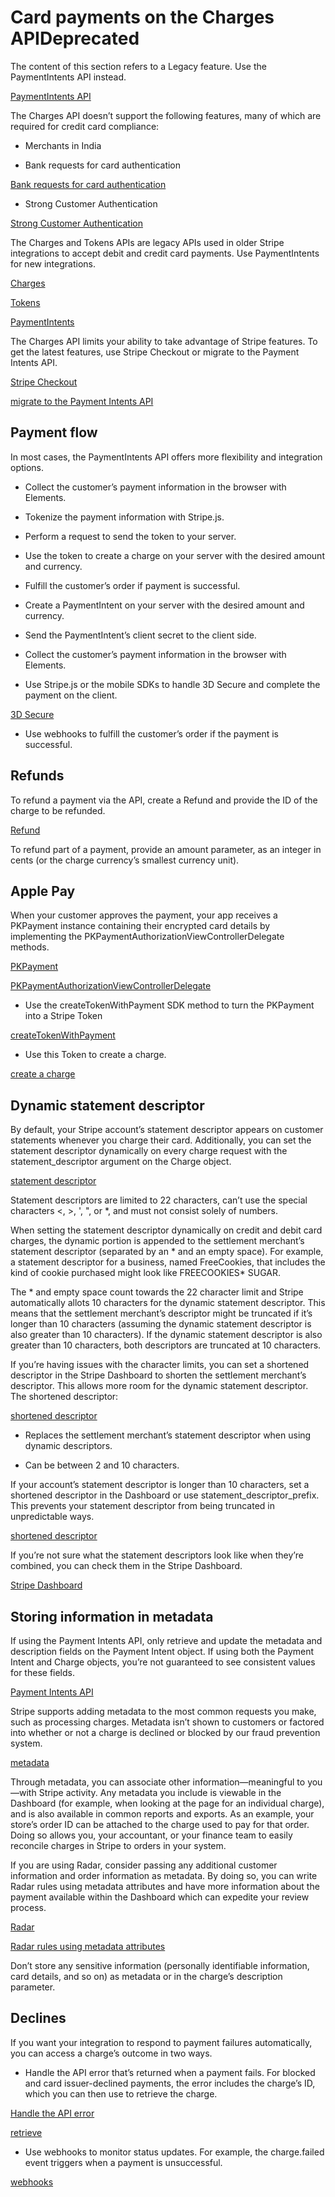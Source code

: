 # Card payments on the Charges APIDeprecated

The content of this section refers to a Legacy feature. Use the PaymentIntents API instead.

[PaymentIntents API](/payments/accept-a-payment)

The Charges API doesn’t support the following features, many of which are required for credit card compliance:

- Merchants in India

- Bank requests for card authentication

[Bank requests for card authentication](/payments/cards/overview)

- Strong Customer Authentication

[Strong Customer Authentication](/strong-customer-authentication)

The Charges and Tokens APIs are legacy APIs used in older Stripe integrations to accept debit and credit card payments. Use PaymentIntents for new integrations.

[Charges](/api/charges)

[Tokens](/api/tokens)

[PaymentIntents](/payments/accept-a-payment)

The Charges API limits your ability to take advantage of Stripe features. To get the latest features, use Stripe Checkout or migrate to the Payment Intents API.

[Stripe Checkout](/payments/checkout)

[migrate to the Payment Intents API](/payments/payment-intents/migration)

## Payment flow

In most cases, the PaymentIntents API offers more flexibility and integration options.

- Collect the customer’s payment information in the browser with Elements.

- Tokenize the payment information with Stripe.js.

- Perform a request to send the token to your server.

- Use the token to create a charge on your server with the desired amount and currency.

- Fulfill the customer’s order if payment is successful.

- Create a PaymentIntent on your server with the desired amount and currency.

- Send the PaymentIntent’s client secret to the client side.

- Collect the customer’s payment information in the browser with Elements.

- Use Stripe.js or the mobile SDKs to handle 3D Secure and complete the payment on the client.

[3D Secure](/payments/3d-secure/authentication-flow#three-ds-radar)

- Use webhooks to fulfill the customer’s order if the payment is successful.

## Refunds

To refund a payment via the API, create a Refund and provide the ID of the charge to be refunded.

[Refund](/api#create_refund)

To refund part of a payment, provide an amount parameter, as an integer in cents (or the charge currency’s smallest currency unit).

## Apple Pay

When your customer approves the payment, your app receives a PKPayment instance containing their encrypted card details by implementing the PKPaymentAuthorizationViewControllerDelegate methods.

[PKPayment](https://developer.apple.com/documentation/passkit/pkpayment)

[PKPaymentAuthorizationViewControllerDelegate](https://developer.apple.com/documentation/passkit/pkpaymentauthorizationviewcontrollerdelegate)

- Use the createTokenWithPayment SDK method to turn the PKPayment into a Stripe Token

[createTokenWithPayment](https://stripe.dev/stripe-ios/stripe-payments/Classes/STPAPIClient.html#/c:@CM@StripePayments@StripeCore@objc(cs)STPAPIClient(im)createTokenWithPayment:completion:)

- Use this Token to create a charge.

[create a charge](/payments/accept-a-payment-charges#ios-create-charge)

## Dynamic statement descriptor

By default, your Stripe account’s statement descriptor appears on customer statements whenever you charge their card. Additionally, you can set the statement descriptor dynamically on every charge request with the statement_descriptor argument on the Charge object.

[statement descriptor](/get-started/account/activate#public-business-information)

Statement descriptors are limited to 22 characters, can’t use the special characters <, >, ', ", or *, and must not consist solely of numbers.

When setting the statement descriptor dynamically on credit and debit card charges, the dynamic portion is appended to the settlement merchant’s statement descriptor (separated by an * and an empty space). For example, a statement descriptor for a business, named FreeCookies, that includes the kind of cookie purchased might look like FREECOOKIES* SUGAR.

The * and empty space count towards the 22 character limit and Stripe automatically allots 10 characters for the dynamic statement descriptor. This means that the settlement merchant’s descriptor might be truncated if it’s longer than 10 characters (assuming the dynamic statement descriptor is also greater than 10 characters). If the dynamic statement descriptor is also greater than 10 characters, both descriptors are truncated at 10 characters.

If you’re having issues with the character limits, you can set a shortened descriptor in the Stripe Dashboard to shorten the settlement merchant’s descriptor. This allows more room for the dynamic statement descriptor. The shortened descriptor:

[shortened descriptor](https://dashboard.stripe.com/settings/public)

- Replaces the settlement merchant’s statement descriptor when using dynamic descriptors.

- Can be between 2 and 10 characters.

If your account’s statement descriptor is longer than 10 characters, set a shortened descriptor in the Dashboard or use statement_descriptor_prefix. This prevents your statement descriptor from being truncated in unpredictable ways.

[shortened descriptor](https://dashboard.stripe.com/settings/public)

If you’re not sure what the statement descriptors look like when they’re combined, you can check them in the Stripe Dashboard.

[Stripe Dashboard](https://dashboard.stripe.com/settings/public)

## Storing information in metadata

If using the Payment Intents API, only retrieve and update the metadata and description fields on the Payment Intent object. If using both the Payment Intent and Charge objects, you’re not guaranteed to see consistent values for these fields.

[Payment Intents API](/payments/accept-a-payment)

Stripe supports adding metadata to the most common requests you make, such as processing charges. Metadata isn’t shown to customers or factored into whether or not a charge is declined or blocked by our fraud prevention system.

[metadata](/api#metadata)

Through metadata, you can associate other information—meaningful to you—with Stripe activity. Any metadata you include is viewable in the Dashboard (for example, when looking at the page for an individual charge), and is also available in common reports and exports. As an example, your store’s order ID can be attached to the charge used to pay for that order. Doing so allows you, your accountant, or your finance team to easily reconcile charges in Stripe to orders in your system.

If you are using Radar, consider passing any additional customer information and order information as metadata. By doing so, you can write Radar rules using metadata attributes and have more information about the payment available within the Dashboard which can expedite your review process.

[Radar](/radar)

[Radar rules using metadata attributes](/radar/rules/reference#metadata-attributes)

Don’t store any sensitive information (personally identifiable information, card details, and so on) as metadata or in the charge’s description parameter.

## Declines

If you want your integration to respond to payment failures automatically, you can access a charge’s outcome in two ways.

- Handle the API error that’s returned when a payment fails. For blocked and card issuer-declined payments, the error includes the charge’s ID, which you can then use to retrieve the charge.

[Handle the API error](/api#error_handling)

[retrieve](/api#retrieve_charge)

- Use webhooks to monitor status updates. For example, the charge.failed event triggers when a payment is unsuccessful.

[webhooks](/webhooks)
